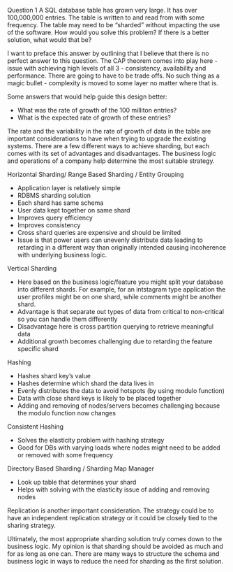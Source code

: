 Question 1
A SQL database table has grown very large. It has over 100,000,000 entries. The table is written to and read
from with some frequency. The table may need to be “sharded” without impacting the use of the software. How
would you solve this problem? If there is a better solution, what would that be?

I want to preface this answer by outlining that I believe that there is no perfect answer to this question. The CAP theorem comes into play here - issue with achieving high levels of all 3 - consistency, availability and performance. There are going to have to be trade offs. No such thing as a magic bullet - complexity is moved to some layer no matter where that is. 

Some answers that would help guide this design better:
- What was the rate of growth of the 100 milliton entries?
- What is the expected rate of growth of these entries?

The rate and the variability in the rate of growth of data in the table are important considerations to have when trying to upgrade the existing systems. There are a few different ways to achieve sharding, but each comes with its set of advantages and disadvantages. The business logic and operations of a company help determine the most suitable strategy. 

 Horizontal Sharding/ Range Based Sharding / Entity Grouping
- Application layer is relatively simple
- RDBMS sharding solution
- Each shard has same schema
- User data kept together on same shard
- Improves query efficiency
- Improves consistency
- Cross shard queries are expensive and should be limited
- Issue is that power users can unevenly distribute data leading to retarding in a different way than originally intended causing incoherence with underlying business logic.

Vertical Sharding
- Here based on the business logic/feature you might split your database into different shards. For example, for an intstagram type application the user profiles might be on one shard, while comments might be another shard.
- Advantage is that separate out types of data from critical to non-critical so you can handle them differently
- Disadvantage here is cross partition querying to retrieve meaningful data
- Additional growth becomes challenging due to retarding the feature specific shard

Hashing
- Hashes shard key’s value
- Hashes determine which shard the data lives in
- Evenly distributes the data to avoid hotspots (by using modulo function)
- Data with close shard keys is likely to be placed together
- Adding and removing of nodes/servers becomes challenging because the modulo function now changes

Consistent  Hashing 
- Solves the elasticity problem with hashing strategy
- Good for DBs with varying loads where nodes might need to be added or removed with some frequency

Directory Based Sharding / Sharding Map Manager
- Look up table that determines your shard
- Helps with solving with the elasticity issue of adding and removing nodes

Replication is another important consideration. The strategy could be to have an independent replication strategy or it could be closely tied to the sharing strategy.

Ultimately, the most appropriate sharding solution truly comes down to the business logic. My opinion is that sharding should be avoided as much and for as long as one can. There are many ways to structure the schema and business logic in ways to reduce the need for sharding as the first solution.

